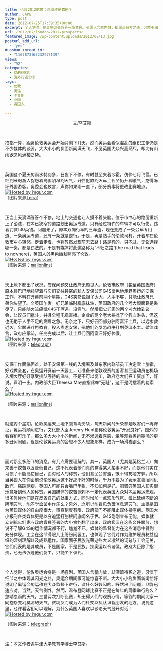 ```yaml
---
title: 伦敦2012前瞻：闹剧还是喜剧？
author: CAPE
type: post
date: 2012-07-25T17:59:35+00:00
excerpt: 个人觉得，伦敦奥运会将是一场喜剧。英国人含蓄内敛，却深谙待客之道，习惯于细节之中体现其闪光之处，奥运会期间很可能惊喜不断。大大小小的负面新闻恰好说明了奥运会的运作在大众监督下进行，没什么好躲闪的。既然出了问题，只能迅速应对。当然，天气例外。
url: /2012/07/london-2012-prospects/
featured_image: /wp-content/uploads/2012/07/13.jpg
posturl_add_url:
  - 'yes'
duoshuo_thread_id:
  - "1167873763232973139"
views:
  - "92"
categories:
  - CAPE随笔
  - 海外行者分享
tags:
  - 伦敦
  - 奥运
  - 李艾斯
  - 英国
  - 英国人

---
```

<p style="text-align: center;">
   文/李艾斯
</p>

&nbsp;

掐指一算，距离伦敦奥运会开始只剩下几天，然而奥运会看似混乱的组织工作仍是不少媒体的谈资，大大小小的负面新闻满天飞，不见英国大众兴高采烈，却大有山雨欲来风满楼之势。

&nbsp;

英国这个夏天的雨水特别多，日夜下不停，有时甚至夹着冰雹，仿佛七月飞雪。已经到来的游人抱怨着岛国阴冷的天气，开往伦敦的火车上甚至仍开着暖气，免得冻坏外国游客。奥委会也放言，声称如果雨一直下，部分赛事将更改比赛地点。  
[![][1]][2]  
（图片来源<a href="http://deportesus.terra.com/olympic-games/london-2012/noticias/0,,OI5880823-EI19641,00-Rain+rain+go+away+A+London+slog+for+Olympics.html" target="_blank">Terra</a>）

&nbsp;

正当上天滴滴答答个不停，地上的交通也让人摸不着头脑。位于市中心的路面重新上了油漆，在本已狭窄的道路划出奥运专道，只有经过特许的车辆才可以行使，违者罚款130英镑。问题来了，原本双向行车的三车道，现在变成了一条公车专用道、一条奥运专道，还有一条就是逆行。于是，再是熟手的伦敦司机，开着车在伦敦市中心转悠，走着走着，也将忽然发现前无去路！路是有的，只不过，无论选择哪一条，都是违法的。于是有媒体将此道路称为“不归之路”(the road that leads to nowhere)，英国人的黑色幽默照亮了伦敦。  
[![][3]][4]  
（图片来源：<a href="http://www.dailymail.co.uk/news/article-2174441/London-Olympics-2012-The-ridiculous-example-Olympics-lanes-making-farce-driving-London.html" target="_blank">mailonline</a>）

&nbsp;

天上地下都出了状况，安保问题又让政府无颜见人。伦敦市政府（甚至英国政府）原本眼巴巴地指望着与它们交往甚密的私人安保公司G4S出色地承担奥运的安保工作，不料在开幕前两个星期，G4S突然说担子太大，人手不够，只能让政府兄弟你失望了。全英国乍舌。好兄弟临时脚底抹油，英国政府的几个老大颜面算是丢尽了，只能随大流痛批G4S不厚道，没意气，然后把它们家的两个老大拽到议会，让议员们批斗，并且全程电视直播。企业的两个老大被批了个狗血淋头，但这也无助于人手不足的燃眉之急。无奈之下，只好召回部分驻阿富汗士兵，以远水救近火，全面进行再教育，投入奥运安保，把他们的反恐战争打到英国本土。媒体戏言，政府应承诺，任务完成以后，让士兵们回阿富汗好好休假。  
[![][5]][6]  
（图片来源：<a href="http://www.telegraph.co.uk/sport/olympics/news/9403484/Olympic-security-G4S-chief-executive-Nick-Buckles-should-not-resign-says-Hugh-Robertson.html" target="_blank">telegraph</a>）

&nbsp;

安保工作面临困难，处于安保第一线的入境署及其东家内政部员工决定雪上加霜，好戏做全套，在奥运开赛前一天罢工，让准备来伦敦观赛的游客甚至运动员在机场入境大厅好好享受排队等待的滋味。不是不可以复工，政府老大们把工资加了，好说。声明一出，内政部大臣Theresa May直指此举“无耻”，这不是明摆着的勒索么？  
[![][7]][8]

（图片来源：<a href="http://www.dailymail.co.uk/debate/article-2138399/Heathrow-queues-Farce-crisis-airlines-unions-believe--just-yet.html" target="_blank">mailonline</a>）

&nbsp;

就这两个星期，伦敦奥运天上地下腹背均受敌，每天新闻的头条都是政客们一再保证，奥运将顺利进行，文化部大臣Jeremy Hunt更称伦敦奥运“开局良好”。国外的看客们可乐了，那么多大大小小的新闻，无不渗透着喜感，坐等观看奥运期间的更多丑闻闹剧。但是伦敦奥运真的会想不少人想象那样，成为一场滑稽剧么？

&nbsp;

面对那么多纷飞的消息，有几点需要理解的。其一，英国人（尤其是英格兰人）向来善于挖苦以及贬低自己。这不代表着他们真的觉得某人某事不好，而是他们实在习惯了不能高估自己，面对他人的称赞，他们甚至会害羞，恨不得找地方躲。所以当英国人在你面前说伦敦奥运这不好那不好的时候，千万不要为了表示友善而同仇敌忾，痛踩两脚，英国人可能只会嘴巴半张，不知如何是好。闷骚的英国人其实很乐意听到他人的称赞。英国媒体的挖苦讽刺不一定代表英国大众对本届奥运悲观，很多时候他们是在反省自己的处事方式，同时增加一点欢乐气氛。如此延绵不断的阴雨天气，能不学会苦中作乐么？另外，之所以能看见负面消息满天飞，主要是因为英国媒体的自由度很大，审查制度有限，政府部门不能阻止媒体揭疮疤。英国大小报刊各类媒体更是以穷追猛打刨根问底闻名于世。G4S刚刚宣布无能，媒体就立刻把它们家与政府曾经签署的大小合约翻了出来，政府官员在这些文件面前，想说不了解G4S的运作情况都不行，尴尬不已。媒体的监督能力在这些消息中得到充分体现。工会在这节骨眼儿上纷纷闹罢工，也体现了它们对作为维护雇员权益组织的深刻理解以及成熟运作。国家面子民族光荣这些大义凛然的词句与工会无关，它们代表的是其成员，不是国家，不是民族。挟奥运以令诸侯，政府大臣除了指责，也无法强迫他们复工，只能坐下谈判。

&nbsp;

个人觉得，伦敦奥运会将是一场喜剧。英国人含蓄内敛，却深谙待客之道，习惯于细节之中体现其闪光之处，奥运会期间很可能惊喜不断。大大小小的负面新闻恰好说明了奥运会的运作在大众监督下进行，没什么好躲闪的。既然出了问题，只能迅速应对。当然，天气例外。然而，温布登网球比赛不正是在每年的雨季举行的么？忽晴忽雨的天气，三番两次打断比赛，却无碍人们的观赛心情，等待的期间大家一同抱怨变幻莫测的天气，赛场反而成为人们社交以及认识新朋友的地方。说到这里，也许看客们可以理解，为什么英国人喜欢以谈论天气展开对话！  
[![][9]][10]

（图片来源：<a href="http://www.telegraph.co.uk/topics/weather/9368826/Rain-sets-up-more-Wimbledon-late-shows.html" target="_blank">telegraph</a>）

&nbsp;

注：本文作者系牛津大学教育学博士李艾斯。

&nbsp;

 [1]: http://i.imgur.com/fJx39l.jpg "Hosted by imgur.com"
 [2]: http://imgur.com/fJx39
 [3]: http://i.imgur.com/4fb0Ll.jpg "Hosted by imgur.com"
 [4]: http://imgur.com/4fb0L
 [5]: http://i.imgur.com/4QQt0l.jpg "Hosted by imgur.com"
 [6]: http://imgur.com/4QQt0
 [7]: http://i.imgur.com/Jyfoil.jpg "Hosted by imgur.com"
 [8]: http://imgur.com/Jyfoi
 [9]: http://i.imgur.com/pgEXSl.jpg "Hosted by imgur.com"
 [10]: http://imgur.com/pgEXS